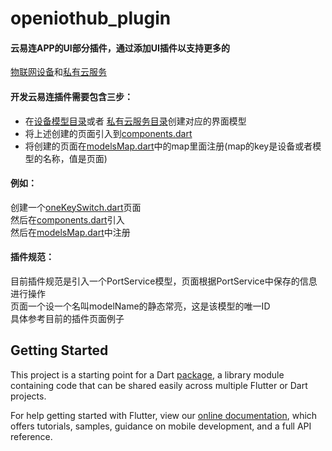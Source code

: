 # openiothub_plugin

#### 云易连APP的UI部分插件，通过添加UI插件以支持更多的
[物联网设备](./lib/plugins/mdnsService/devices)和[私有云服务](./lib/plugins/mdnsService/mDNSService)

#### 开发云易连插件需要包含三步：
* 在[设备模型目录](./lib/plugins/mdnsService/devices)或者
[私有云服务目录](./lib/plugins/mdnsService/mDNSService)创建对应的界面模型
* 将上述创建的页面引入到[components.dart](./lib/plugins/mdnsService/components.dart)
* 将创建的页面在[modelsMap.dart](./lib/plugins/mdnsService/modelsMap.dart)中的map里面注册(map的key是设备或者模型的名称，值是页面)

#### 例如：
创建一个[oneKeySwitch.dart](./lib/plugins/mdnsService/devices/oneKeySwitch.dart)页面  
然后在[components.dart](./lib/plugins/mdnsService/components.dart#L5)引入  
然后在[modelsMap.dart](./lib/plugins/mdnsService/modelsMap.dart#L9)中注册

#### 插件规范：
目前插件规范是引入一个PortService模型，页面根据PortService中保存的信息进行操作  
页面一个设一个名叫modelName的静态常亮，这是该模型的唯一ID  
具体参考目前的插件页面例子

## Getting Started

This project is a starting point for a Dart
[package](https://flutter.dev/developing-packages/),
a library module containing code that can be shared easily across
multiple Flutter or Dart projects.

For help getting started with Flutter, view our 
[online documentation](https://flutter.dev/docs), which offers tutorials, 
samples, guidance on mobile development, and a full API reference.
